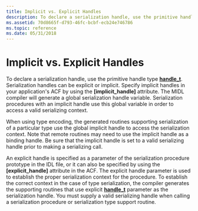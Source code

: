 ```yaml
---
title: Implicit vs. Explicit Handles
description: To declare a serialization handle, use the primitive handle type handle\_t.
ms.assetid: 70d8665f-d793-46fc-bcbf-ecb24e746786
ms.topic: reference
ms.date: 05/31/2018
---
```


# Implicit vs. Explicit Handles

To declare a serialization handle, use the primitive handle type [**handle\_t**](/windows/desktop/Midl/handle-t). Serialization handles can be explicit or implicit. Specify implicit handles in your application's ACF by using the **\[implicit\_handle\]** attribute. The MIDL compiler will generate a global serialization handle variable. Serialization procedures with an implicit handle use this global variable in order to access a valid serializing context.

When using type encoding, the generated routines supporting serialization of a particular type use the global implicit handle to access the serialization context. Note that remote routines may need to use the implicit handle as a binding handle. Be sure that the implicit handle is set to a valid serializing handle prior to making a serializing call.

An explicit handle is specified as a parameter of the serialization procedure prototype in the IDL file, or it can also be specified by using the **\[explicit\_handle\]** attribute in the ACF. The explicit handle parameter is used to establish the proper serialization context for the procedure. To establish the correct context in the case of type serialization, the compiler generates the supporting routines that use explicit [**handle\_t**](/windows/desktop/Midl/handle-t) parameter as the serialization handle. You must supply a valid serializing handle when calling a serialization procedure or serialization type support routine.

 

 
